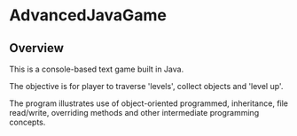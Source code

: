 # AdvancedJavaGame

## Overview

This is a console-based text game built in Java.

The objective is for player to traverse 'levels', collect objects and 'level up'.

The program illustrates use of object-oriented programmed, inheritance, file read/write, overriding methods and other intermediate programming concepts.
